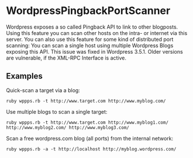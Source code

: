 WordpressPingbackPortScanner
============================

Wordpress exposes a so called Pingback API to link to other blogposts.
Using this feature you can scan other hosts on the intra- or internet via this server.
You can also use this feature for some kind of distributed port scanning:
You can scan a single host using multiple Wordpress Blogs exposing this API.
This issue was fixed in Wordpress 3.5.1. Older versions are vulnerable,
if the XML-RPC Interface is active.

Examples
--------
Quick-scan a target via a blog:
```
ruby wppps.rb -t http://www.target.com http://www.myblog.com/
```

Use multiple blogs to scan a single target:
```
ruby wppps.rb -t http://www.target.com http://www.myblog1.com/ http://www.myblog2.com/ http://www.myblog3.com/
```

Scan a free wordpress.com blog (all ports) from the internal network:
```
ruby wppps.rb -a -t http://localhost http://myblog.wordpress.com/
```
